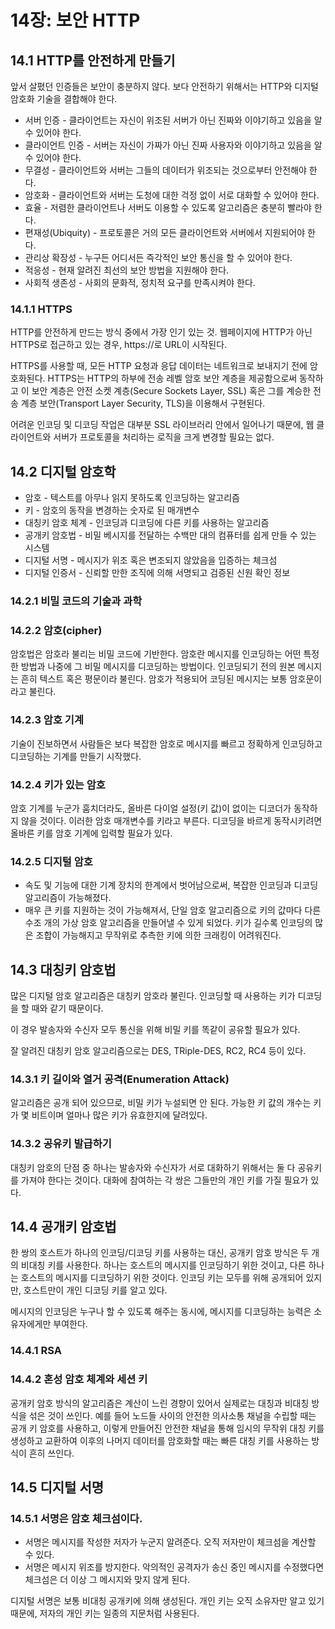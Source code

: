 # 14장: 보안 HTTP

## 14.1 HTTP를 안전하게 만들기

앞서 살폈던 인증들은 보안이 충분하지 않다. 보다 안전하기 위해서는 HTTP와 디지털 암호화 기술을 결합해야 한다.

* 서버 인증 - 클라이언트는 자신이 위조된 서버가 아닌 진짜와 이야기하고 있음을 알 수 있어야 한다.
* 클라이언트 인증 - 서버는 자신이 가짜가 아닌 진짜 사용자와 이야기하고 있음을 알 수 있어야 한다.
* 무결성 - 클라이언트와 서버는 그들의 데이터가 위조되는 것으로부터 안전해야 한다.
* 암호화 - 클라이언트와 서버는 도청에 대한 걱정 없이 서로 대화할 수 있어야 한다.
* 효율 - 저렴한 클라이언트나 서버도 이용할 수 있도록 알고리즘은 충분히 빨라야 한다.
* 편재성(Ubiquity) - 프로토콜은 거의 모든 클라이언트와 서버에서 지원되어야 한다.
* 관리상 확장성 - 누구든 어디서든 즉각적인 보안 통신을 할 수 있어야 한다.
* 적응성 - 현재 알려진 최선의 보안 방법을 지원해야 한다.
* 사회적 생존성 - 사회의 문화적, 정치적 요구를 만족시켜야 한다.


### 14.1.1 HTTPS

HTTP를 안전하게 만드는 방식 중에서 가장 인기 있는 것.
웹페이지에 HTTP가 아닌 HTTPS로 접근하고 있는 경우, https://로 URL이 시작된다.

HTTPS를 사용할 때, 모든 HTTP 요청과 응답 데이터는 네트워크로 보내지기 전에 암호화된다.
HTTPS는 HTTP의 하부에 전송 레벨 암호 보안 계층을 제공함으로써 동작하고 이 보안 계층은 안전 소켓 계층(Secure Sockets Layer, SSL) 혹은 그를 계승한 전송 계층 보안(Transport Layer Security, TLS)을 이용해서 구현된다.

어려운 인코딩 및 디코딩 작업은 대부분 SSL 라이브러리 안에서 일어나기 때문에, 웹 클라이언트와 서버가 프로토콜을 처리하는 로직을 크게 변경할 필요는 없다.


## 14.2 디지털 암호학

* 암호 - 텍스트를 아무나 읽지 못하도록 인코딩하는 알고리즘
* 키 - 암호의 동작을 변경하는 숫자로 된 매개변수
* 대칭키 암호 체계 - 인코딩과 디코딩에 다른 키를 사용하는 알고리즘
* 공개키 암호법 - 비밀 베시지를 전달하는 수백만 대의 컴퓨터를 쉽게 만들 수 있는 시스템
* 디지털 서명 - 메시지가 위조 혹은 변조되지 않았음을 입증하는 체크섬
* 디지털 인증서 - 신뢰할 만한 조직에 의해 서명되고 검증된 신원 확인 정보


### 14.2.1 비밀 코드의 기술과 과학

### 14.2.2 암호(cipher)

암호법은 암호라 불리는 비밀 코드에 기반한다. 암호란 메시지를 인코딩하는 어떤 특정한 방법과 나중에 그 비밀 메시지를 디코딩하는 방법이다.
인코딩되기 전의 원본 메시지는 흔히 텍스트 혹은 평문이라 불린다. 암호가 적용되어 코딩된 메시지는 보통 암호문이라고 불린다.

### 14.2.3 암호 기계

기술이 진보하면서 사람들은 보다 복잡한 암호로 메시지를 빠르고 정확하게 인코딩하고 디코딩하는 기계를 만들기 시작했다.

### 14.2.4 키가 있는 암호

암호 기계를 누군가 훔치더라도, 올바른 다이얼 설정(키 값)이 없이는 디코더가 동작하지 않을 것이다.
이러한 암호 매개변수를 키라고 부른다. 디코딩을 바르게 동작시키려면 올바른 키를 암호 기계에 입력할 필요가 있다. 

### 14.2.5 디지털 암호

* 속도 및 기능에 대한 기계 장치의 한계에서 벗어남으로써, 복잡한 인코딩과 디코딩 알고리즘이 가능해졌다.
* 매우 큰 키를 지원하는 것이 가능해져서, 단일 암호 알고리즘으로 키의 값마다 다른 수조 개의 가상 암호 알고리즘을 만들어낼 수 있게 되었다.
키가 길수록 인코딩의 많은 조합이 가능해지고 무작위로 추측한 키에 의한 크래킹이 어려워진다. 


## 14.3 대칭키 암호법

많은 디지털 암호 알고리즘은 대칭키 암호라 불린다. 인코딩할 때 사용하는 키가 디코딩을 할 때와 같기 때문이다. 

이 경우 발송자와 수신자 모두 통신을 위해 비밀 키를 똑같이 공유할 필요가 있다. 

잘 알려진 대칭키 암호 알고리즘으로는 DES, TRiple-DES, RC2, RC4 등이 있다.


### 14.3.1 키 길이와 열거 공격(Enumeration Attack)

알고리즘은 공개 되어 있으므로, 비밀 키가 누설되면 안 된다.
가능한 키 값의 개수는 키가 몇 비트이며 얼마나 많은 키가 유효한지에 달려있다.


### 14.3.2 공유키 발급하기

대칭키 암호의 단점 중 하나는 발송자와 수신자가 서로 대화하기 위해서는 둘 다 공유키를 가져야 한다는 것이다. 
대화에 참여하는 각 쌍은 그들만의 개인 키를 가질 필요가 있다. 


## 14.4 공개키 암호법

한 쌍의 호스트가 하나의 인코딩/디코딩 키를 사용하는 대신, 공개키 암호 방식은 두 개의 비대칭 키를 사용한다. 
하나는 호스트의 메시지를 인코딩하기 위한 것이고, 다른 하나는 호스트의 메시지를 디코딩하기 위한 것이다.
인코딩 키는 모두를 위해 공개되어 있지만, 호스트만이 개인 디코딩 키를 알고 있다.

메시지의 인코딩은 누구나 할 수 있도록 해주는 동시에, 메시지를 디코딩하는 능력은 소유자에게만 부여한다.


### 14.4.1 RSA

### 14.4.2 혼성 암호 체계와 세션 키

공개키 암호 방식의 알고리즘은 계산이 느린 경향이 있어서 실제로는 대칭과 비대칭 방식을 섞은 것이 쓰인다.
예를 들어 노드들 사이의 안전한 의사소통 채널을 수립할 때는 공개 키 암호를 사용하고, 이렇게 만들어진 안전한 채널을 통해 임시의 무작위 대칭 키를 생성하고 교환하여 이후의 나머지 데이터를 암호화할 때는 빠른 대칭 키를 사용하는 방식이 흔히 쓰인다.


## 14.5 디지털 서명

### 14.5.1 서명은 암호 체크섬이다.

* 서명은 메시지를 작성한 저자가 누군지 알려준다. 오직 저자만이 체크섬을 계산할 수 있다.
* 서명은 메시지 위조를 방지한다. 악의적인 공격자가 송신 중인 메시지를 수정했다면 체크섬은 더 이상 그 메시지와 맞지 않게 된다.

디지털 서명은 보통 비대칭 공개키에 의해 생성된다.
개인 키는 오직 소유자만 알고 있기 때문에, 저자의 개인 키는 일종의 지문처럼 사용된다.




